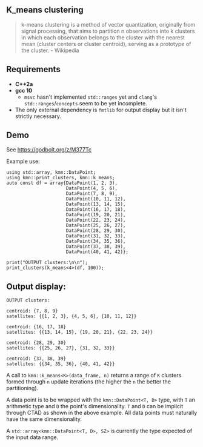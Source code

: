 ## K_means clustering
> k-means clustering is a method of vector quantization, originally from
> signal processing, that aims to partition n observations into k
> clusters in which each observation belongs to the cluster with the
> nearest mean (cluster centers or cluster centroid), serving as a
> prototype of the cluster.
> \- Wikipedia

## Requirements
- **C++2a**
- **gcc 10**
    - `msvc` hasn't implemented `std::ranges` yet and `clang`'s `std::ranges`/`concepts` seem to be yet incomplete.
- The only external dependency is `fmtlib` for output display but it isn't strictly necessary.

## Demo
See https://godbolt.org/z/M377Tc

Example use:

    using std::array, kmn::DataPoint;
    using kmn::print_clusters, kmn::k_means;
    auto const df = array{DataPoint(1, 2, 3),
                          DataPoint(4, 5, 6),
                          DataPoint(7, 8, 9),
                          DataPoint(10, 11, 12),
                          DataPoint(13, 14, 15),
                          DataPoint(16, 17, 18),
                          DataPoint(19, 20, 21),
                          DataPoint(22, 23, 24),
                          DataPoint(25, 26, 27),
                          DataPoint(28, 29, 30),
                          DataPoint(31, 32, 33),
                          DataPoint(34, 35, 36),
                          DataPoint(37, 38, 39),
                          DataPoint(40, 41, 42)};
    
    print("OUTPUT clusters:\n\n");
    print_clusters(k_means<4>(df, 100));
 ## Output display:
```
OUTPUT clusters:

centroid: {7, 8, 9}
satellites: {{1, 2, 3}, {4, 5, 6}, {10, 11, 12}}

centroid: {16, 17, 18}
satellites: {{13, 14, 15}, {19, 20, 21}, {22, 23, 24}}

centroid: {28, 29, 30}
satellites: {{25, 26, 27}, {31, 32, 33}}

centroid: {37, 38, 39}
satellites: {{34, 35, 36}, {40, 41, 42}}
```
A call to `kmn::k_means<K>(data_frame, n)` returns a range of `K` clusters formed through `n` update iterations (the higher the `n` the better the partitioning).

A data point is to be wrapped with the `kmn::DataPoint<T, D>` type, with `T` an arithmetic type and `D` the point's dimensionality. `T` and `D` can be implicit through CTAD as shown in the above example. All data points must naturally have the same dimensionality.

A `std::array<kmn::DataPoint<T, D>, SZ>` is currently the type expected of the input data range.
